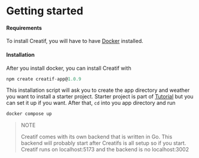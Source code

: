 # Getting started

#### Requirements

To install Creatif, you will have to have [Docker](https://docs.docker.com/engine/install/) 
installed.

#### Installation

After you install docker, you can install Creatif with

````javascript
npm create creatif-app@1.0.9
````

This installation script will ask you to create the app directory and weather you
want to install a starter project. Starter project is part of [Tutorial](tutorial)
but you can set it up if you want. After that, `cd` into you app directory and
run 

````javascript
docker compose up
````

> NOTE
> 
> Creatif comes with its own backend that is written in Go. This backend will probably 
> start after Creatifs is all setup so if you start. Creatif runs on localhost:5173 and the
> backend is no localhost:3002